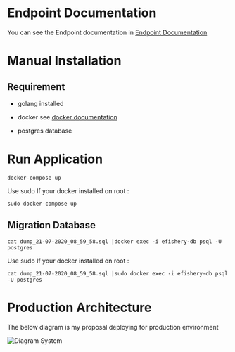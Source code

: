 # Endpoint Documentation
You can see the Endpoint documentation in [Endpoint Documentation](API.md)

# Manual Installation

## Requirement

* golang installed

* docker
see [docker documentation](https://docs.docker.com/get-docker/)

* postgres database

# Run Application

```docker-compose up```

Use sudo If your docker installed on root :

```sudo docker-compose up```

## Migration Database

```cat dump_21-07-2020_08_59_58.sql |docker exec -i efishery-db psql -U postgres```

Use sudo If your docker installed on root :

```cat dump_21-07-2020_08_59_58.sql |sudo docker exec -i efishery-db psql -U postgres```

# Production Architecture

The below diagram is my proposal deploying for production environment

![Diagram System](https://github.com/tresnadery/efishery/blob/master/static/diagram-system.png)



